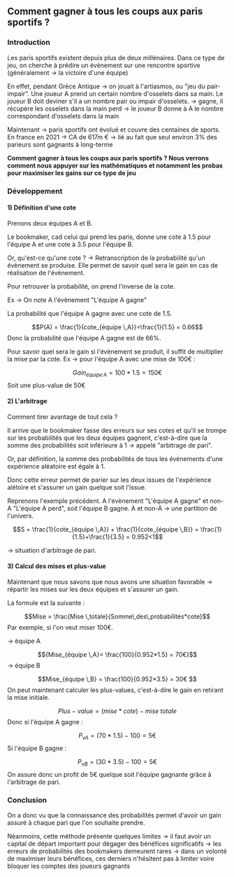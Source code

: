 ## Comment gagner à tous les coups aux paris sportifs ?

### Introduction

Les paris sportifs existent depuis plus de deux millénaires. Dans ce type de jeu, on cherche à prédire un évènement sur une rencontre sportive (généralement -> la victoire d'une équipe)

En effet, pendant Grèce Antique -> on jouait à l'artiasmos, ou "jeu du pair-impair". Une joueur A prend un certain nombre d'osselets dans sa main. Le joueur B doit deviner s'il a un nombre pair ou impair d'osselets. 
-> gagne, il récupère les osselets dans la main
perd -> le joueur B donne à A le nombre correspondant d'osselets dans la main

Maintenant -> paris sportifs ont évolué et couvre des centaines de sports. 
En france en 2021 -> CA de 617m € -> lié au fait que seul environ 3% des parieurs sont gagnants à long-terme

**Comment gagner à tous les coups aux paris sportifs ? Nous verrons comment nous appuyer sur les mathématiques et notamment les probas pour maximiser les gains sur ce type de jeu**

### Développement

#### 1) Définition d'une cote

Prenons deux équipes A et B.

Le bookmaker, cad celui qui prend les paris, donne une cote à 1.5 pour l'équipe A et une cote à 3.5 pour l'équipe B.

Or, qu'est-ce qu'une cote ? -> Retranscription de la probabilité qu'un évènement se produise. Elle permet de savoir quel sera le gain en cas de réalisation de l'évènement. 

Pour retrouver la probabilité, on prend l'inverse de la cote.

Ex -> On note A l'évènement "L'équipe A gagne"

La probabilité que l'équipe A gagne avec une cote de 1.5.

$$P(A) = \frac{1}{cote_{équipe \,A}}=\frac{1}{1.5} = 0.66$$
Donc la probabilité que l'équipe A gagne est de 66%.

Pour savoir quel sera le gain si l'évènement se produit, il suffit de multiplier la mise par la cote. Ex ->  pour l'équipe A avec une mise de 100€ : 

$$Gain_{équipe \,A} = 100*1.5 = 150€$$
Soit une plus-value de 50€

#### 2) L'arbitrage

Comment tirer avantage de tout cela ?

Il arrive que le bookmaker fasse des erreurs sur ses cotes et qu'il se trompe sur les probabilités que les deux équipes gagnent, c'est-à-dire que la somme des probabilités soit inférieure à 1 -> appelé "arbitrage de pari". 

Or, par définition, la somme des probabilités de tous les évènements d'une expérience aléatoire est égale à 1. 

Donc cette erreur permet de parier sur les deux issues de l'expérience alétoire et s'assurer un gain quelque soit l'issue.

Reprenons l'exemple précédent. 
A l'évènement "L'équipe A gagne" et non-A "L'équipe A perd", soit l'équipe B gagne. 
A et non-A -> une partition de l'univers.

$$S = \frac{1}{cote_{équipe \,A}} + \frac{1}{cote_{équipe \,B}} = \frac{1}{1.5}+\frac{1}{3.5} = 0.952<1$$

-> situation d'arbitrage de pari.

#### 3) Calcul des mises et plus-value

Maintenant que nous savons que nous avons une situation favorable -> répartir les mises sur les deux équipes et s'assurer un gain.

La formule est la suivante : 

$$Mise = \frac{Mise \,totale}{Somme\,des\,probabilités*cote}$$
Par exemple, si l'on veut miser 100€.

-> équipe A 

$${Mise_{équipe \,A}= \frac{100}{0.952*1.5} = 70€}$$
-> équipe B

$$Mise_{équipe \,B} = \frac{100}{0.952*3.5} = 30€ $$
On peut maintenant calculer les plus-values, c'est-à-dire le gain en retirant la mise initiale.

$$Plus-value = (mise*cote)-mise \; totale$$
Donc si l'équipe A gagne : 

$$P_{vA} = (70*1.5)-100 = 5€$$
Si l'équipe B gagne : 

$$P_{vB} = (30*3.5)-100 = 5€$$
On assure donc un profit de 5€ quelque soit l'équipe gagnante grâce à l'arbitrage de pari.

### Conclusion 

On a donc vu que la connaissance des probabilités permet d'avoir un gain assuré à chaque pari que l'on souhaite prendre.

Néanmoins, cette méthode présente quelques limites 
-> il faut avoir un capital de départ important pour dégager des bénéfices significatifs
-> les erreurs de probabilités des bookmakers demeurent rares
-> dans un volonté de maximiser leurs bénéfices, ces derniers n'hésitent pas à limiter voire bloquer les comptes des joueurs gagnants

